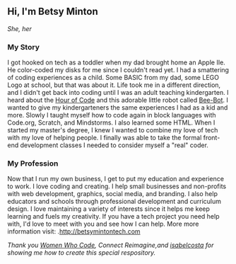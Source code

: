 <h2>Hi, I'm Betsy Minton</h2>
  <p><i>She, her</i></p>

<h3>My Story</h3>
<p>I got hooked on tech as a toddler when my dad brought home an Apple IIe. He color-coded my disks for me since I couldn't read yet. I had a smattering of coding experiences as a child.  Some BASIC from my dad, some LEGO Logo at school, but that was about it.  Life took me in a different direction, and I didn't get back into coding until I was an adult teaching kindergarten.  I heard about the <a href="https://hourofcode.com/us" target="_blank">Hour of Code</a> and this adorable little robot called <a href="https://www.terrapinlogo.com/bee-bot-family.html" target="_blank">Bee-Bot</a>.  I wanted to give my kindergarteners the same experiences I had as a kid and more.  Slowly I taught myself how to code again in block languages with Code.org, Scratch, and Mindstorms.  I also learned some HTML.  When I started my master's degree, I knew I wanted to combine my love of tech with my love of helping people.  I finally was able to take the formal front-end development classes I needed to consider myself a "real" coder.</p>
<h3>My Profession</h3>
<p>Now that I run my own business, I get to put my education and experience to work.  I love coding and creating.  I help small businesses and non-profits with web development, graphics, social media, and branding.  I also help educators and schools through professional development and curriculum design.  I love maintaining a variety of interests since it helps me keep learning and fuels my creativity.  If you have a tech project you need help with, I'd love to meet with you and see how I can help. More more information visit: .<a href="https://betsymintontech.com" target="_blank">http://betsymintontech.com</a></p>
  
  
<p2><i>Thank you <a href="https://www.womenwhocode.com/" target="_blank">Women Who Code</a>, Connect Reimagine,and <a href="https://github.com/isabelcosta/" target="_blank">isabelcosta</a> for showing me how to create this special respository.</i></p>
